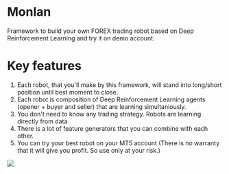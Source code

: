 # Monlan
Framework to build your own FOREX trading robot based on Deep Reinforcement Learning and try it on demo account.

# Key features
1) Each robot, that you'll make by this framework, will stand into long/short position until best moment to close.
2) Each robot is composition of Deep Reinforcement Learning agents (opener + buyer and seller) that are learning simultaniously.
3) You don't need to know any trading strategy. Robots are learning directly from data.
4) There is a lot of feature generators that you can combine with each other.
5) You can try your best robot on your MT5 account (There is no warranty that it will give you profit. So use only at your risk.)

![](example_test_plot.png)
